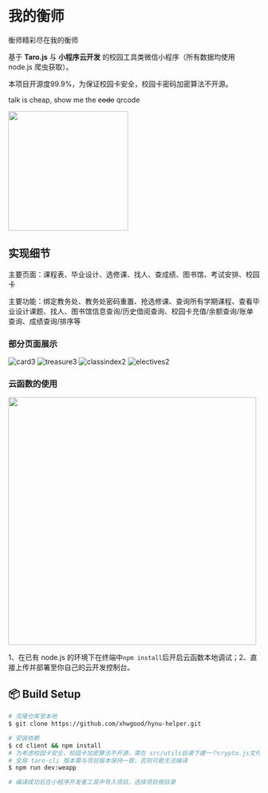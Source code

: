 # 我的衡师
衡师精彩尽在我的衡师

基于 **Taro.js** 与 **小程序云开发** 的校园工具类微信小程序（所有数据均使用 node.js 爬虫获取）。

本项目开源度99.9%，为保证校园卡安全，校园卡密码加密算法不开源。

talk is cheap, show me the ~~code~~ qrcode

<img src="http://cdn.xianghw.xyz/hynu-helper.jpg" width="240" />

## 实现细节

主要页面：课程表、毕业设计、选修课、找人、查成绩、图书馆、考试安排、校园卡

主要功能：绑定教务处、教务处密码重置、抢选修课、查询所有学期课程、查看毕业设计课题、找人、图书馆信息查询/历史借阅查询、校园卡充值/余额查询/账单查询、成绩查询/排序等

### 部分页面展示


![card3](https://user-images.githubusercontent.com/39004078/79059659-36e01e80-7caf-11ea-9859-3d28ab04d1d4.jpg)
![treasure3](https://user-images.githubusercontent.com/39004078/79059663-3e072c80-7caf-11ea-803d-70c1715d5055.jpg)
![classindex2](https://user-images.githubusercontent.com/39004078/79059664-3f385980-7caf-11ea-8afd-0c4242d43930.jpg)
![electives2](https://user-images.githubusercontent.com/39004078/79059666-41021d00-7caf-11ea-944e-fc6b70b2adde.jpg)

### 云函数的使用

<img src="http://cdn.xianghw.xyz/cloud-use.png" width="497" />

1、在已有 node.js 的环境下在终端中`npm install`后开启云函数本地调试；2、直接上传并部署至你自己的云开发控制台。

## :package: Build Setup

``` bash
# 克隆仓库至本地
$ git clone https://github.com/xhwgood/hynu-helper.git

# 安装依赖
$ cd client && npm install
# 为考虑校园卡安全，校园卡加密算法不开源，需在 src/utils目录下建一个crypto.js文件，否则无法编译
# 全局 taro-cli 版本需与项目版本保持一致，否则可能无法编译
$ npm run dev:weapp

# 编译成功后在小程序开发者工具中导入项目，选择项目根目录
```
